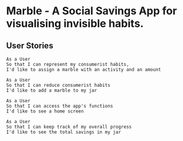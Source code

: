 # Marble - A Social Savings App for visualising invisible habits.

## User Stories

```
As a User
So that I can represent my consumerist habits,
I'd like to assign a marble with an activity and an amount
```

```
As a User
So that I can reduce consumerist habits
I'd like to add a marble to my jar 
```

```
As a User
So that I can access the app's functions
I'd like to see a home screen
```

```
As a User
So that I can keep track of my overall progress
I'd like to see the total savings in my jar
```
```